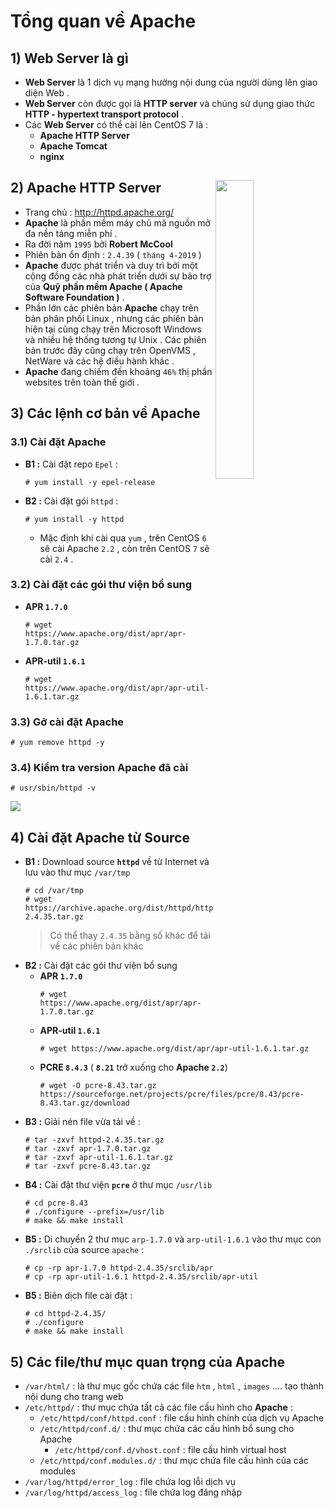 # Tổng quan về Apache
## **1) Web Server là gì**
- **Web Server** là 1 dịch vụ mạng hướng nội dung của người dùng lên giao diện Web .
- **Web Server** còn được gọi là **HTTP server** và chúng sử dụng giao thức **HTTP - hypertext transport protocol** .
- Các **Web Server** có thể cài lên CentOS 7 là :
    - **Apache HTTP Server**
    - **Apache Tomcat**
    - **nginx**
## **2) Apache HTTP Server** <img src=https://i.imgur.com/aeHvD7d.png align=right width=35%>
- Trang chủ : http://httpd.apache.org/
- **Apache** là phần mềm máy chủ mã nguồn mở đa nền tảng miễn phí .
- Ra đời năm `1995` bởi **Robert McCool**
- Phiên bản ổn định : `2.4.39` ( `tháng 4-2019` )
- **Apache** được phát triển và duy trì bởi một cộng đồng các nhà phát triển dưới sự bảo trợ của **Quỹ phần mềm Apache ( Apache Software Foundation )** . 
- Phần lớn các phiên bản **Apache** chạy trên bản phân phối Linux , nhưng các phiên bản hiện tại cũng chạy trên Microsoft Windows và nhiều hệ thống tương tự Unix . Các phiên bản trước đây cũng chạy trên OpenVMS , NetWare và các hệ điều hành khác .
- **Apache** đang chiếm đến khoảng `46%` thị phần websites trên toàn thế giới .
## **3) Các lệnh cơ bản về Apache**
### **3.1) Cài đặt Apache**
- **B1 :** Cài đặt repo `Epel` :
    ```
    # yum install -y epel-release
    ```
- **B2 :** Cài đặt gói `httpd` :
    ```
    # yum install -y httpd
    ```
    - Mặc định khi cài qua `yum` , trên CentOS `6` sẽ cài Apache `2.2` , còn trên CentOS `7` sẽ cài `2.4` .
### **3.2) Cài đặt các gói thư viện bổ sung**
- **APR `1.7.0`**
    ```
    # wget https://www.apache.org/dist/apr/apr-1.7.0.tar.gz
    ```
- **APR-util `1.6.1`**
    ```
    # wget https://www.apache.org/dist/apr/apr-util-1.6.1.tar.gz
    ```
### **3.3) Gỡ cài đặt Apache**
```
# yum remove httpd -y
```
### **3.4) Kiểm tra version Apache đã cài**
```
# usr/sbin/httpd -v
```
<img src=https://i.imgur.com/uDsq2tw.png>

## **4) Cài đặt Apache từ Source**
- **B1 :** Download source **`httpd`** về từ Internet và lưu vào thư mục `/var/tmp`
    ```
    # cd /var/tmp
    # wget https://archive.apache.org/dist/httpd/httpd-2.4.35.tar.gz
    ```
    > Có thể thay `2.4.35` bằng số khác để tải về các phiên bản khác
- **B2 :** Cài đặt các gói thư viện bổ sung
    - **APR `1.7.0`**
        ```
        # wget https://www.apache.org/dist/apr/apr-1.7.0.tar.gz
        ```
    - **APR-util `1.6.1`**
        ```
        # wget https://www.apache.org/dist/apr/apr-util-1.6.1.tar.gz
        ```
    - **PCRE `8.4.3`** ( **`8.21`** trở xuống cho **Apache `2.2`**)
        ```
        # wget -O pcre-8.43.tar.gz https://sourceforge.net/projects/pcre/files/pcre/8.43/pcre-8.43.tar.gz/download
        ```
- **B3 :** Giải nén file vừa tải về :
    ```
    # tar -zxvf httpd-2.4.35.tar.gz
    # tar -zxvf apr-1.7.0.tar.gz
    # tar -zxvf apr-util-1.6.1.tar.gz
    # tar -zxvf pcre-8.43.tar.gz
    ```
- **B4 :** Cài đặt thư viện **`pcre`** ở thư mục `/usr/lib`
    ```
    # cd pcre-8.43
    # ./configure --prefix=/usr/lib
    # make && make install
    ```
- **B5 :** Di chuyển 2 thư mục `arp-1.7.0` và `arp-util-1.6.1` vào thư mục con `./srclib` của source `apache` :
    ```
    # cp -rp apr-1.7.0 httpd-2.4.35/srclib/apr
    # cp -rp apr-util-1.6.1 httpd-2.4.35/srclib/apr-util
- **B5 :** Biên dịch file cài đặt :
    ```
    # cd httpd-2.4.35/
    # ./configure
    # make && make install
    ```
## **5) Các file/thư mục quan trọng của Apache**
- `/var/html/` : là thư mục gốc chứa các file `htm` , `html` , `images` .... tạo thành nội dung cho trang web
- `/etc/httpd/` : thư mục chứa tất cả các file cấu hình cho **Apache** :
    - `/etc/httpd/conf/httpd.conf` : file cấu hình chính của dịch vụ Apache
    - `/etc/httpd/conf.d/` : thư mục chứa các cấu hình bổ sung cho Apache
        - `/etc/httpd/conf.d/vhost.conf` : file cấu hình virtual host
    - `/etc/httpd/conf.modules.d/` : thư mục chứa file cấu hình của các modules
- `/var/log/httpd/error_log` : file chứa log lỗi dịch vụ
- `/var/log/httpd/access_log` : file chứa log đăng nhập
